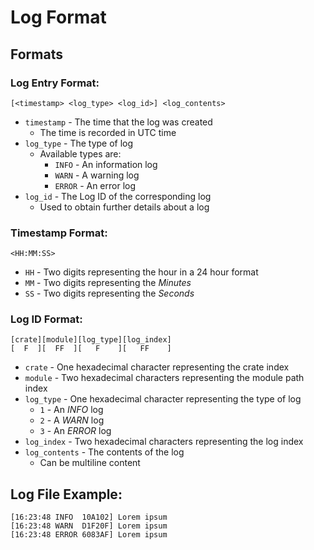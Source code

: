 # Log Format

## Formats

### Log Entry Format:

```
[<timestamp> <log_type> <log_id>] <log_contents>
```

- `timestamp` - The time that the log was created
  - The time is recorded in UTC time
- `log_type` - The type of log
  - Available types are:
    - `INFO` - An information log
    - `WARN` - A warning log
    - `ERROR` - An error log
- `log_id` - The Log ID of the corresponding log
  - Used to obtain further details about a log

### Timestamp Format:

```
<HH:MM:SS>
```

- `HH` - Two digits representing the hour in a 24 hour format
- `MM` - Two digits representing the _Minutes_
- `SS` - Two digits representing the _Seconds_

### Log ID Format:

```
[crate][module][log_type][log_index]
[  F  ][  FF  ][   F    ][   FF    ]
```

- `crate` - One hexadecimal character representing the crate index
- `module` - Two hexadecimal characters representing the module path index
- `log_type` - One hexadecimal character representing the type of log
  - `1` - An _INFO_ log
  - `2` - A _WARN_ log
  - `3` - An _ERROR_ log
- `log_index` - Two hexadecimal characters representing the log index
- `log_contents` - The contents of the log
  - Can be multiline content

## Log File Example:

```
[16:23:48 INFO  10A102] Lorem ipsum
[16:23:48 WARN  D1F20F] Lorem ipsum
[16:23:48 ERROR 6083AF] Lorem ipsum
```
